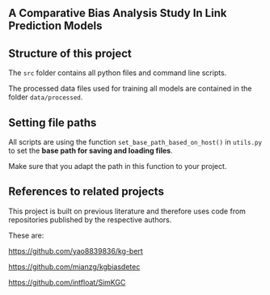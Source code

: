 
## A Comparative Bias Analysis Study In Link Prediction Models

## Structure of this project

The `src` folder contains all python files and command line scripts.

The processed data files used for training all models are contained in the folder `data/processed`.




## Setting file paths

All scripts are using the function `set_base_path_based_on_host()` in
`utils.py` to set the **base path for saving and loading files**.

Make sure that you adapt the path in this function to your project.



## References to related projects

This project is built on previous literature and therefore uses 
code from repositories published by the respective authors.

These are:

https://github.com/yao8839836/kg-bert

https://github.com/mianzg/kgbiasdetec

https://github.com/intfloat/SimKGC


